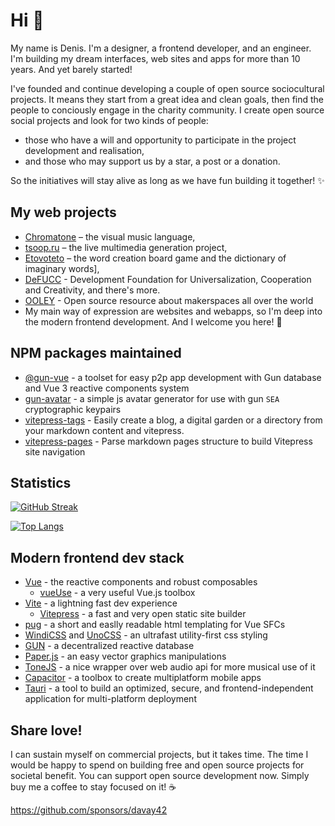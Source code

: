 # Hi 👋
My name is Denis. I'm a designer, a frontend developer, and an engineer. I'm building my dream interfaces, web sites and apps for more than 10 years. And yet barely started!

I've founded and continue developing a couple of open source sociocultural projects. It means they start from a great idea and clean goals, then find the people to conciously engage in the charity community. I create open source social projects and look for two kinds of people: 
- those who have a will and opportunity to participate in the project development and realisation, 
- and those who may support us by a star, a post or a donation. 
 
So the initiatives will stay alive as long as we have fun building it together! ✨

## My web projects

- [Chromatone](https://github.com/chromatone) – the visual music language, 
- [tsoop.ru](https://github.com/tsoop-ru) – the live multimedia generation project,  
- [Etovoteto](https://github.com/etovoteto) – the word creation board game and the dictionary of imaginary words], 
- [DeFUCC](https://github.com/DeFUCC) - Development Foundation for Universalization, Cooperation and Creativity, and there's more. 
- [OOLEY](https://github.com/ooley42) - Open source resource about makerspaces all over the world
- My main way of expression are websites and webapps, so I'm deep into the modern frontend development. And I welcome you here! 🌊

## NPM packages maintained
- [@gun-vue](https://www.npmjs.com/org/gun-vue) - a toolset for easy p2p app development with Gun database and Vue 3 reactive components system
- [gun-avatar](https://www.npmjs.com/package/gun-avatar) - a simple js avatar generator for use with gun `SEA` cryptographic keypairs
- [vitepress-tags](https://www.npmjs.com/package/vitepress-tags) - Easily create a blog, a digital garden or a directory from your markdown content and vitepress. 
- [vitepress-pages](https://www.npmjs.com/package/vitepress-pages) - Parse markdown pages structure to build Vitepress site navigation

## Statistics

[![GitHub Streak](http://github-readme-streak-stats.herokuapp.com?user=davay42&theme=dark&background=000000)](https://git.io/streak-stats)

[![Top Langs](https://github-readme-stats.vercel.app/api/top-langs/?username=davay42&layout=compact&theme=vision-friendly-dark)](https://github.com/anuraghazra/github-readme-stats)

## Modern frontend dev stack
- [Vue](https://vuejs.org) - the reactive components and robust composables
  - [vueUse](https://vueuse.org) - a very useful Vue.js toolbox
- [Vite](https://vitejs.dev) - a lightning fast dev experience
  - [Vitepress](https://vitepress.vuejs.org) - a fast and very open static site builder
- [pug](https://pugjs.org) -  a short and easlly readable html templating for Vue SFCs
- [WindiCSS](https://windicss.org/) and [UnoCSS](https://github.com/unocss/unocss) - an ultrafast utility-first css styling
- [GUN](https://gun.eco) -  a decentralized reactive database
- [Paper.js](http://paperjs.org) - an easy vector graphics manipulations
- [ToneJS](https://tonejs.github.io/) - a nice wrapper over web audio api for more musical use of it
- [Capacitor](https://capacitorjs.com/) - a toolbox to create multiplatform mobile apps
- [Tauri](https://tauri.app/) - a tool to build an optimized, secure, and frontend-independent application for multi-platform deployment


## Share love!

I can sustain myself on commercial projects, but it takes time. The time I would be happy to spend on building free and open source projects for societal benefit. You can support open source development now. Simply buy me a coffee to stay focused on it! ☕️

https://github.com/sponsors/davay42

